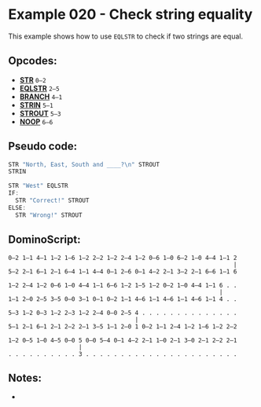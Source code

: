  Example 020 - Check string equality
=======================================

This example shows how to use `EQLSTR` to check if two strings are equal.

## Opcodes:
- [**STR**](../readme.md#str) `0—2`
- [**EQLSTR**](../readme.md#eqlstr) `2—5`
- [**BRANCH**](../readme.md#branch) `4—1`
- [**STRIN**](../readme.md#strout) `5—1`
- [**STROUT**](../readme.md#strout) `5—3`
- [**NOOP**](../readme.md#noop) `6—6`
 
## Pseudo code: 
 ```js
 STR "North, East, South and ____?\n" STROUT
 STRIN
 
 STR "West" EQLSTR
 IF:
   STR "Correct!" STROUT
 ELSE:
   STR "Wrong!" STROUT
```

## DominoScript:
```
0—2 1—1 4—1 1—2 1—6 1—2 2—2 1—2 2—4 1—2 0—6 1—0 6—2 1—0 4—4 1—1 2
                                                                |
5—2 2—1 6—1 2—1 6—4 1—1 4—4 0—1 2—6 0—1 4—2 2—1 3—2 2—1 6—6 1—1 6
                                                                 
1—2 2—4 1—2 0—6 1—0 4—4 1—1 6—6 1—2 1—5 1—2 0—2 1—0 4—4 1—1 6 . .
                                                            |    
1—1 2—0 2—5 3—5 0—0 3—1 0—1 0—2 1—1 4—6 1—1 4—6 1—1 4—6 1—1 4 . .
                                                                 
5—3 1—2 0—3 1—2 2—3 1—2 2—4 0—0 2—5 4 . . . . . . . . . . . . . .
                                    |                            
5—1 2—1 6—1 2—1 2—2 2—1 3—5 1—1 2—0 1 0—2 1—1 2—4 1—2 1—6 1—2 2—2
                                                                 
1—2 0—5 1—0 4—5 0—0 5 0—0 5—4 0—1 4—2 2—1 1—0 2—1 3—0 2—1 2—2 2—1
                    |                                            
. . . . . . . . . . 3 . . . . . . . . . . . . . . . . . . . . . .
```

## Notes:
- 
